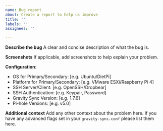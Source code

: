 ```yaml
---
name: Bug report
about: Create a report to help us improve
title: ''
labels: ''
assignees: ''

---
```


**Describe the bug**
A clear and concise description of what the bug is.

**Screenshots**
If applicable, add screenshots to help explain your problem.

**Configuration:**
 - OS for Primary/Secondary: [e.g. Ubuntu/DietPi]
 - Platform for Primary/Secondary: [e.g. VMware ESXi/Raspberry Pi 4]
 - SSH Server/Client: [e.g. OpenSSH/Dropbear]
 - SSH Authentication: [e.g. Keypair, Password]
 - Gravity Sync Version: [e.g. 1.7.6]
 - Pi-hole Versions: [e.g. v5.0]

**Additional context**
Add any other context about the problem here. If you have any advanced flags set in your `gravity-sync.conf` please list them here.
